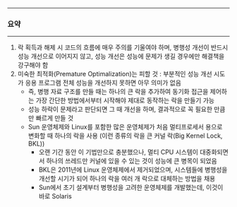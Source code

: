 -----
### 요약
-----
1. 락 획득과 해제 시 코드의 흐름에 매우 주의를 기울여야 하며, 병행성 개선이 반드시 성능 개선으로 이어지지 않고, 성능 개선은 성능에 문제가 생길 경우에만 해결책을 강구해야 함
2. 미숙한 최적화(Premature Optimalization)는 피할 것 : 부분적인 성능 개선 시도가 응용 프로그램 전체 성능을 개선하지 못하면 아무 의미가 없음
   - 즉, 병행 자료 구조를 만들 때는 하나의 큰 락을 추가하여 동기화 접근을 제어하는 가장 간단한 방법에서부터 시작해야 제대로 동작하는 락을 만들기 가능
   - 성능 하락이 문제라고 판단되면 그 때 개선을 하며, 결과적으로 꼭 필요한 만큼만 빠르게 만들 것
   - Sun 운영체제와 Linux를 포함한 많은 운영체제가 처음 멀티프로세서 용으로 변화할 때 하나의 락을 사용 (이런 종류의 락을 큰 커널 락(Big Kernel Lock, BKL))
     + 오랜 기간 동안 이 기법만으로 충분했으나, 멀티 CPU 시스템이 대중화되면서 하나의 쓰레드만 커널에 있을 수 있는 것이 성능에 큰 병목이 되었음
     + BKL은 2011년에 Linux 운영체제에서 제거되었으며, 시스템들에 병행성을 개선할 시기가 되어 하나의 락을 여러 개 락으로 대체하는 방법을 채용
     + Sun에서 초기 설계부터 병행성을 고려한 운영체제를 개발했는데, 이것이 바로 Solaris
